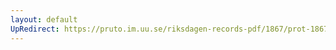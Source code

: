 ```yaml
---
layout: default
UpRedirect: https://pruto.im.uu.se/riksdagen-records-pdf/1867/prot-1867--ak--404/prot-1867--ak--404_044.pdf
---
```

